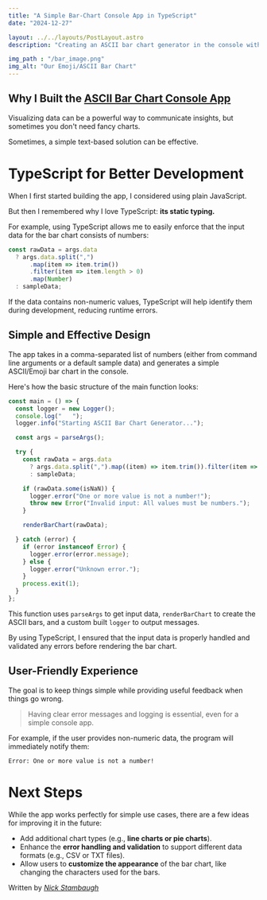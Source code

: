 ```yaml
---
title: "A Simple Bar-Chart Console App in TypeScript"
date: "2024-12-27"

layout: ../../layouts/PostLayout.astro
description: "Creating an ASCII bar chart generator in the console with TypeScript."

img_path : "/bar_image.png"
img_alt: "Our Emoji/ASCII Bar Chart"
---
```


## Why I Built the [ASCII Bar Chart Console App](https://github.com/Sieep-Coding/ascii-bar-chart)

Visualizing data can be a powerful way to communicate insights, but sometimes you don't need fancy charts. 

Sometimes, a simple text-based solution can be effective.

# TypeScript for Better Development

When I first started building the app, I considered using plain JavaScript. 

But then I remembered why I love TypeScript: **its static typing.** 

For example, using TypeScript allows me to easily enforce that the input data for the bar chart consists of numbers:

```typescript
const rawData = args.data
  ? args.data.split(",")
      .map(item => item.trim())
      .filter(item => item.length > 0)
      .map(Number)
  : sampleData;
```

If the data contains non-numeric values, TypeScript will help identify them during development, reducing runtime errors.

## Simple and Effective Design

The app takes in a comma-separated list of numbers (either from command line arguments or a default sample data) and generates a simple ASCII/Emoji bar chart in the console. 

Here's how the basic structure of the main function looks:
```typescript
const main = () => {
  const logger = new Logger();
  console.log("   ");
  logger.info("Starting ASCII Bar Chart Generator...");

  const args = parseArgs();

  try {
    const rawData = args.data
      ? args.data.split(",").map((item) => item.trim()).filter(item => item.length > 0).map(Number)
      : sampleData;

    if (rawData.some(isNaN)) {
      logger.error("One or more value is not a number!");
      throw new Error("Invalid input: All values must be numbers.");
    }

    renderBarChart(rawData);

  } catch (error) {
    if (error instanceof Error) {
      logger.error(error.message);
    } else {
      logger.error("Unknown error.");
    }
    process.exit(1);
  }
};
```

This function uses `parseArgs` to get input data, `renderBarChart` to create the ASCII bars, and a custom built `logger` to output messages. 

By using TypeScript, I ensured that the input data is properly handled and validated any errors before rendering the bar chart.

## User-Friendly Experience

The goal is to keep things simple while providing useful feedback when things go wrong.

> Having clear error messages and logging is essential, even for a simple console app.

For example, if the user provides non-numeric data, the program will immediately notify them:

```text
Error: One or more value is not a number!
```

# Next Steps

While the app works perfectly for simple use cases, there are a few ideas for improving it in the future:

- Add additional chart types (e.g., **line charts or pie charts**).
- Enhance the **error handling and validation** to support different data formats (e.g., CSV or TXT files).
- Allow users to **customize the appearance** of the bar chart, like changing the characters used for the bars.

Written by [_Nick Stambaugh_](https://www.linkedin.com/in/nick-s-694241139/)